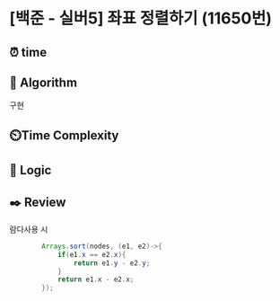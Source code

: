 # [백준 - 실버5] 좌표 정렬하기 (11650번)
## ⏰ time


## 📌 Algorithm
구현

## ⏲️Time Complexity

## 📍 Logic


## ✒️ Review

람다사용 시
```java
        Arrays.sort(nodes, (e1, e2)->{
            if(e1.x == e2.x){
                return e1.y - e2.y;
            }
            return e1.x - e2.x;
        });
```